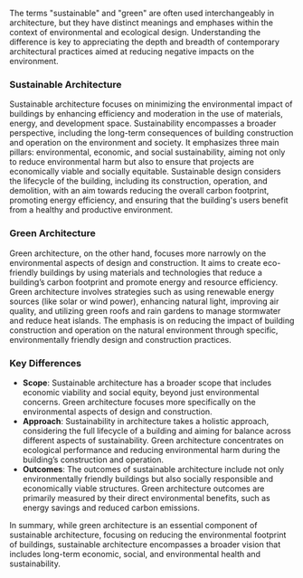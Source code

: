The terms "sustainable" and "green" are often used interchangeably in architecture, but they have distinct meanings and emphases within the context of environmental and ecological design. Understanding the difference is key to appreciating the depth and breadth of contemporary architectural practices aimed at reducing negative impacts on the environment.

### Sustainable Architecture
Sustainable architecture focuses on minimizing the environmental impact of buildings by enhancing efficiency and moderation in the use of materials, energy, and development space. Sustainability encompasses a broader perspective, including the long-term consequences of building construction and operation on the environment and society. It emphasizes three main pillars: environmental, economic, and social sustainability, aiming not only to reduce environmental harm but also to ensure that projects are economically viable and socially equitable. Sustainable design considers the lifecycle of the building, including its construction, operation, and demolition, with an aim towards reducing the overall carbon footprint, promoting energy efficiency, and ensuring that the building's users benefit from a healthy and productive environment.

### Green Architecture
Green architecture, on the other hand, focuses more narrowly on the environmental aspects of design and construction. It aims to create eco-friendly buildings by using materials and technologies that reduce a building’s carbon footprint and promote energy and resource efficiency. Green architecture involves strategies such as using renewable energy sources (like solar or wind power), enhancing natural light, improving air quality, and utilizing green roofs and rain gardens to manage stormwater and reduce heat islands. The emphasis is on reducing the impact of building construction and operation on the natural environment through specific, environmentally friendly design and construction practices.

### Key Differences
- **Scope**: Sustainable architecture has a broader scope that includes economic viability and social equity, beyond just environmental concerns. Green architecture focuses more specifically on the environmental aspects of design and construction.
- **Approach**: Sustainability in architecture takes a holistic approach, considering the full lifecycle of a building and aiming for balance across different aspects of sustainability. Green architecture concentrates on ecological performance and reducing environmental harm during the building’s construction and operation.
- **Outcomes**: The outcomes of sustainable architecture include not only environmentally friendly buildings but also socially responsible and economically viable structures. Green architecture outcomes are primarily measured by their direct environmental benefits, such as energy savings and reduced carbon emissions.

In summary, while green architecture is an essential component of sustainable architecture, focusing on reducing the environmental footprint of buildings, sustainable architecture encompasses a broader vision that includes long-term economic, social, and environmental health and sustainability.